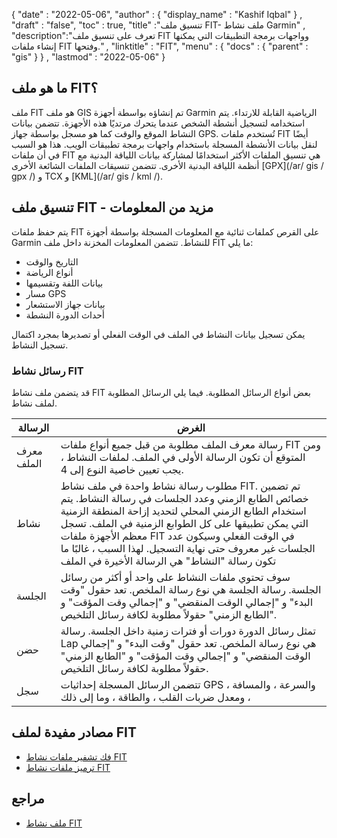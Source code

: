 {
  "date" : "2022-05-06",
  "author" : {
    "display_name" : "Kashif Iqbal"
} ,
  "draft" : "false",
  "toc" : true,
  "title" :"تنسيق ملف FIT- ملف نشاط Garmin" ,
  "description":"تعرف على تنسيق ملف FIT وواجهات برمجة التطبيقات التي يمكنها إنشاء ملفات FIT وفتحها." ,
  "linktitle" : "FIT",
  "menu" : {
    "docs" : {
      "parent" : "gis"
}
} ,
  "lastmod" : "2022-05-06"
}

## ما هو ملف FIT؟

ملف FIT هو ملف GIS تم إنشاؤه بواسطة أجهزة Garmin الرياضية القابلة للارتداء. يتم استخدامه لتسجيل أنشطة الشخص عندما يتحرك مرتديًا هذه الأجهزة. تتضمن بيانات النشاط الموقع والوقت كما هو مسجل بواسطة جهاز GPS. تُستخدم ملفات FIT أيضًا لنقل بيانات الأنشطة المسجلة باستخدام واجهات برمجة تطبيقات الويب. هذا هو السبب في أن ملفات FIT هي تنسيق الملفات الأكثر استخدامًا لمشاركة بيانات اللياقة البدنية مع أنظمة اللياقة البدنية الأخرى. تتضمن تنسيقات الملفات الشائعة الأخرى [GPX](/ar/ gis / gpx /) و TCX و [KML](/ar/ gis / kml /).

## تنسيق ملف FIT - مزيد من المعلومات

يتم حفظ ملفات FIT على القرص كملفات ثنائية مع المعلومات المسجلة بواسطة أجهزة Garmin للنشاط. تتضمن المعلومات المخزنة داخل ملف FIT ما يلي:

* التاريخ والوقت
* أنواع الرياضة
* بيانات اللفة وتقسيمها
* مسار GPS
* بيانات جهاز الاستشعار
* أحداث الدورة النشطة

يمكن تسجيل بيانات النشاط في الملف في الوقت الفعلي أو تصديرها بمجرد اكتمال تسجيل النشاط.

### رسائل نشاط FIT

قد يتضمن ملف نشاط FIT بعض أنواع الرسائل المطلوبة. فيما يلي الرسائل المطلوبة لملف نشاط.

| الرسالة | الغرض |
---|---|
| معرف الملف | رسالة معرف الملف مطلوبة من قبل جميع أنواع ملفات FIT ومن المتوقع أن تكون الرسالة الأولى في الملف. لملفات النشاط ، يجب تعيين خاصية النوع إلى 4. |
| نشاط | مطلوب رسالة نشاط واحدة في ملف نشاط FIT. تم تضمين خصائص الطابع الزمني وعدد الجلسات في رسالة النشاط. يتم استخدام الطابع الزمني المحلي لتحديد إزاحة المنطقة الزمنية التي يمكن تطبيقها على كل الطوابع الزمنية في الملف. تسجل معظم الأجهزة ملفات FIT في الوقت الفعلي وسيكون عدد الجلسات غير معروف حتى نهاية التسجيل. لهذا السبب ، غالبًا ما تكون رسالة "النشاط" هي الرسالة الأخيرة في الملف
| الجلسة | سوف تحتوي ملفات النشاط على واحد أو أكثر من رسائل الجلسة. رسالة الجلسة هي نوع رسالة الملخص. تعد حقول "وقت البدء" و "إجمالي الوقت المنقضي" و "إجمالي وقت المؤقت" و "الطابع الزمني" حقولاً مطلوبة لكافة رسائل التلخيص. |
| حضن | تمثل رسائل الدورة دورات أو فترات زمنية داخل الجلسة. رسالة Lap هي نوع رسالة الملخص. تعد حقول "وقت البدء" و "إجمالي الوقت المنقضي" و "إجمالي وقت المؤقت" و "الطابع الزمني" حقولاً مطلوبة لكافة رسائل التلخيص. |
| سجل | تتضمن الرسائل المسجلة إحداثيات GPS ، والسرعة ، والمسافة ، ومعدل ضربات القلب ، والطاقة ، وما إلى ذلك |

## مصادر مفيدة لملف FIT

* [فك تشفير ملفات نشاط FIT](https://developer.garmin.com/fit/cookbook/decoding-activity-files/)
* [ترميز ملفات نشاط FIT](https://developer.garmin.com/fit/cookbook/encoding-activity-files/)
 

## مراجع ##

* [ملف نشاط FIT](https://developer.garmin.com/fit/file-types/activity/)

